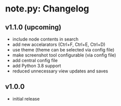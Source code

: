 # note.py: Changelog

## v1.1.0 (upcoming)

- include node contents in search
- add new accelarators (Ctrl+F, Ctrl+E, Ctrl+D)
- use theme (theme can be selected via config file)
- make screenshot tool configurable (via config file)
- add central config file
- add Python 3.8 support
- reduced unnecessary view updates and saves 

## v1.0.0

- initial release